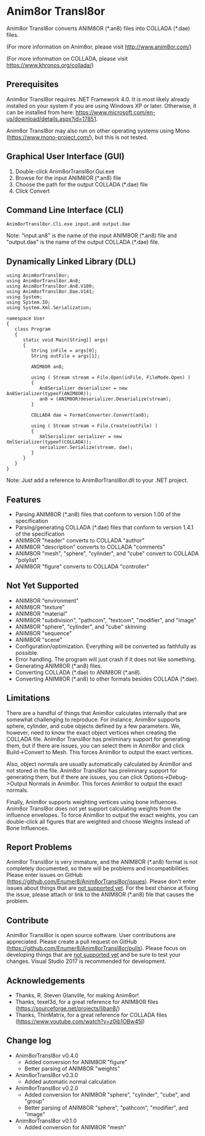 # Anim8or Transl8or
Anim8or Transl8or converts ANIM8OR (\*.an8) files into COLLADA (\*.dae) files.

(For more information on Anim8or, please visit http://www.anim8or.com/)

(For more information on COLLADA, please visit https://www.khronos.org/collada/)

## Prerequisites
Anim8or Transl8or requires .NET Framework 4.0. It is most likely already installed on your system if you are using Windows XP or later. Otherwise, it can be installed from here: https://www.microsoft.com/en-us/download/details.aspx?id=17851.

Anim8or Transl8or may also run on other operating systems using Mono (https://www.mono-project.com/), but this is not tested.

## Graphical User Interface (GUI)
1. Double-click Anim8orTransl8or.Gui.exe
1. Browse for the input ANIM8OR (\*.an8) file
1. Choose the path for the output COLLADA (\*.dae) file
1. Click Convert

## Command Line Interface (CLI)
~~~
Anim8orTransl8or.Cli.exe input.an8 output.dae
~~~

Note: "input.an8" is the name of the input ANIM8OR (\*.an8) file and "output.dae" is the name of the output COLLADA (\*.dae) file.

## Dynamically Linked Library (DLL)
~~~
using Anim8orTransl8or;
using Anim8orTransl8or.An8;
using Anim8orTransl8or.An8.V100;
using Anim8orTransl8or.Dae.V141;
using System;
using System.IO;
using System.Xml.Serialization;

namespace User
{
   class Program
   {
      static void Main(String[] args)
      {
         String inFile = args[0];
         String outFile = args[1];

         ANIM8OR an8;

         using ( Stream stream = File.Open(inFile, FileMode.Open) )
         {
            An8Serializer deserializer = new An8Serializer(typeof(ANIM8OR));
            an8 = (ANIM8OR)deserializer.Deserialize(stream);
         }

         COLLADA dae = FormatConverter.Convert(an8);

         using ( Stream stream = File.Create(outFile) )
         {
            XmlSerializer serializer = new XmlSerializer(typeof(COLLADA));
            serializer.Serialize(stream, dae);
         }
      }
   }
}
~~~

Note: Just add a reference to Anim8orTransl8or.dll to your .NET project.

## Features
 * Parsing ANIM8OR (\*.an8) files that conform to version 1.00 of the specification
 * Parsing/generating COLLADA (\*.dae) files that conform to version 1.4.1 of the specification
 * ANIM8OR "header" converts to COLLADA "author"
 * ANIM8OR "description" converts to COLLADA "comments"
 * ANIM8OR "mesh", "sphere", "cylinder", and "cube" convert to COLLADA "polylist"
 * ANIM8OR "figure" converts to COLLADA "controller"

## Not Yet Supported
 * ANIM8OR "environment"
 * ANIM8OR "texture"
 * ANIM8OR "material"
 * ANIM8OR "subdivision", "pathcom", "textcom", "modifier", and "image"
 * ANIM8OR "sphere", "cylinder", and "cube" skinning
 * ANIM8OR "sequence"
 * ANIM8OR "scene"
 * Configuration/optimization. Everything will be converted as faithfully as possible.
 * Error handling. The program will just crash if it does not like something.
 * Generating ANIM8OR (\*.an8) files.
 * Converting COLLADA (\*.dae) to ANIM8OR (\*.an8).
 * Converting ANIM8OR (\*.an8) to other formats besides COLLADA (\*.dae).

## Limitations
There are a handful of things that Anim8or calculates internally that are somewhat challenging to reproduce. For instance, Anim8or supports sphere, cylinder, and cube objects defined by a few parameters. We, however, need to know the exact object vertices when creating the COLLADA file. Anim8or Transl8or has preliminary support for generating them, but if there are issues, you can select them in Anim8or and click Build->Convert to Mesh. This forces Anim8or to output the exact vertices.

Also, object normals are usually automatically calculated by Anim8or and not stored in the file. Anim8or Transl8or has preliminary support for generating them, but if there are issues, you can click Options->Debug->Output Normals in Anim8or. This forces Anim8or to output the exact normals.

Finally, Anim8or supports weighting vertices using bone influences. Anim8or Transl8or does not yet support calculating weights from the influence envelopes. To force Anim8or to output the exact weights, you can double-click all figures that are weighted and choose Weights instead of Bone Influences.

## Report Problems
Anim8or Transl8or is very immature, and the ANIM8OR (\*.an8) format is not completely documented, so there will be problems and incompatibilities. Please enter issues on GitHub (https://github.com/Enumer8/Anim8orTransl8or/issues). Please don't enter issues about things that are [not supported yet](#not-supported-yet). For the best chance at fixing the issue, please attach or link to the ANIM8OR (\*.an8) file that causes the problem.

## Contribute
Anim8or Transl8or is open source software. User contributions are appreciated. Please create a pull request on GitHub (https://github.com/Enumer8/Anim8orTransl8or/pulls). Please focus on developing things that are [not supported yet](#not-supported-yet) and be sure to test your changes. Visual Studio 2017 is recommended for development.

## Acknowledgements
 * Thanks, R. Steven Glanville, for making Anim8or!
 * Thanks, texel3d, for a great reference for ANIM8OR files (https://sourceforge.net/projects/liban8/)
 * Thanks, ThinMatrix, for a great reference for COLLADA files (https://www.youtube.com/watch?v=z0jb1OBw45I)

## Change log
 * Anim8orTransl8or v0.4.0
   * Added conversion for ANIM8OR "figure"
   * Better parsing of ANIM8OR "weights"
 * Anim8orTransl8or v0.3.0
   * Added automatic normal calculation
 * Anim8orTransl8or v0.2.0
   * Added conversion for ANIM8OR "sphere", "cylinder", "cube", and "group"
   * Better parsing of ANIM8OR "sphere", "pathcom", "modifier", and "image"
 * Anim8orTransl8or v0.1.0
   * Added conversion for ANIM8OR "mesh"
